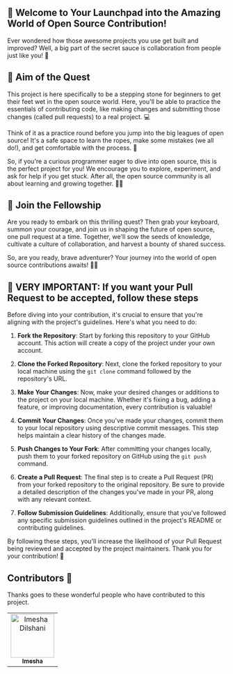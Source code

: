## 🚀 Welcome to Your Launchpad into the Amazing World of Open Source Contribution!

Ever wondered how those awesome projects you use get built and improved? Well, a big part of the secret sauce is collaboration from people just like you! 🌟

## 🎯 Aim of the Quest

This project is here specifically to be a stepping stone for beginners to get their feet wet in the open source world. Here, you'll be able to practice the essentials of contributing code, like making changes and submitting those changes (called pull requests) to a real project. 💻

Think of it as a practice round before you jump into the big leagues of open source! It's a safe space to learn the ropes, make some mistakes (we all do!), and get comfortable with the process. 🎉

So, if you're a curious programmer eager to dive into open source, this is the perfect project for you! We encourage you to explore, experiment, and ask for help if you get stuck. After all, the open source community is all about learning and growing together. 🌱💬

## 🎉 Join the Fellowship

Are you ready to embark on this thrilling quest? Then grab your keyboard, summon your courage, and join us in shaping the future of open source, one pull request at a time. Together, we'll sow the seeds of knowledge, cultivate a culture of collaboration, and harvest a bounty of shared success.

So, are you ready, brave adventurer? Your journey into the world of open source contributions awaits! 🌈✨

## 🚨 **VERY IMPORTANT: If you want your Pull Request to be accepted, follow these steps**

Before diving into your contribution, it's crucial to ensure that you're aligning with the project's guidelines. Here's what you need to do:

1. **Fork the Repository**: Start by forking this repository to your GitHub account. This action will create a copy of the project under your own account.

2. **Clone the Forked Repository**: Next, clone the forked repository to your local machine using the `git clone` command followed by the repository's URL.

3. **Make Your Changes**: Now, make your desired changes or additions to the project on your local machine. Whether it's fixing a bug, adding a feature, or improving documentation, every contribution is valuable!

4. **Commit Your Changes**: Once you've made your changes, commit them to your local repository using descriptive commit messages. This step helps maintain a clear history of the changes made.

5. **Push Changes to Your Fork**: After committing your changes locally, push them to your forked repository on GitHub using the `git push` command.

6. **Create a Pull Request**: The final step is to create a Pull Request (PR) from your forked repository to the original repository. Be sure to provide a detailed description of the changes you've made in your PR, along with any relevant context.

7. **Follow Submission Guidelines**: Additionally, ensure that you've followed any specific submission guidelines outlined in the project's README or contributing guidelines.

By following these steps, you'll increase the likelihood of your Pull Request being reviewed and accepted by the project maintainers. Thank you for your contribution! 🌟

## Contributors 🤗

Thanks goes to these wonderful people who have contributed to this project.
<table>
    <tbody>
        <tr>
            <td align="center">
                <a href="https://my-portfolio-five-tawny-85.vercel.app/">
                    <img src="https://avatars.githubusercontent.com/u/93858302?v=4" width="100px;" alt="Imesha Dilshani"/>
                    <br />
                    <sub><b>Imesha</b></sub>
                </a>
            </td>
        </tr> 
    </tbody>  
</table> 